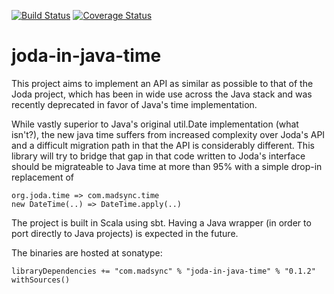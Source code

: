 [![Build Status](https://travis-ci.com/madsync/joda-in-java-time.svg?branch=master)](https://travis-ci.com/madsync/joda-in-java-time.svg?branch=master)
[![Coverage Status](https://coveralls.io/repos/github/madsync/joda-in-java-time/badge.svg)](https://coveralls.io/github/madsync/joda-in-java-time)

# joda-in-java-time
This project aims to implement an API as similar as possible to that of the Joda project, which has been in wide use across the Java stack and was recently deprecated in favor of Java's time implementation. 

While vastly superior to Java's original util.Date implementation (what isn't?), the new java time suffers from increased complexity over Joda's API and a difficult migration path in that the API is considerably different. This library will try to bridge that gap in that code written to Joda's interface should be migrateable to Java time at more than 95% with a simple drop-in replacement of

```
org.joda.time => com.madsync.time  
new DateTime(..) => DateTime.apply(..)
```

The project is built in Scala using sbt. Having a Java wrapper (in order to port directly to Java projects) is expected in the future.

The binaries are hosted at sonatype:

```
libraryDependencies += "com.madsync" % "joda-in-java-time" % "0.1.2" withSources()
```